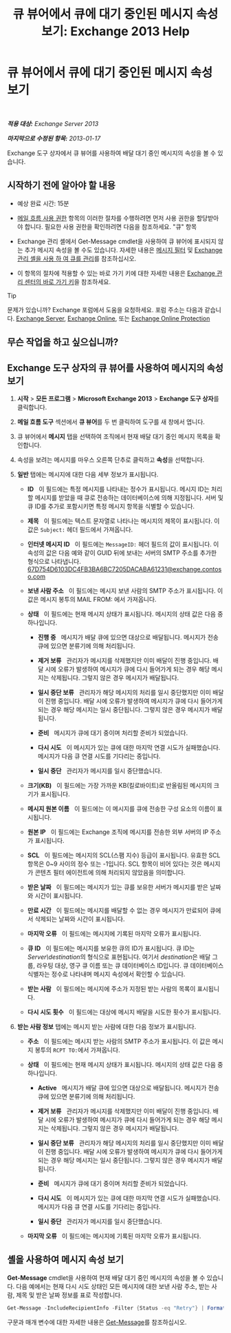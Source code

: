 ﻿---
title: '큐 뷰어에서 큐에 대기 중인된 메시지 속성 보기: Exchange 2013 Help'
TOCTitle: 큐 뷰어에서 큐에 대기 중인된 메시지 속성 보기
ms:assetid: 9d15d8b8-e061-4288-9354-df58e282fb6b
ms:mtpsurl: https://technet.microsoft.com/ko-kr/library/Bb123934(v=EXCHG.150)
ms:contentKeyID: 50483794
ms.date: 05/22/2018
mtps_version: v=EXCHG.150
f1_keywords:
- Microsoft.Exchange.Management.Edge.SystemManager.MessagePropertyPage
ms.translationtype: MT
---

# 큐 뷰어에서 큐에 대기 중인된 메시지 속성 보기

 

_**적용 대상:** Exchange Server 2013_

_**마지막으로 수정된 항목:** 2013-01-17_

Exchange 도구 상자에서 큐 뷰어를 사용하여 배달 대기 중인 메시지의 속성을 볼 수 있습니다.

## 시작하기 전에 알아야 할 내용

  - 예상 완료 시간: 15분

  - [메일 흐름 사용 권한](mail-flow-permissions-exchange-2013-help.md) 항목의 이러한 절차를 수행하려면 먼저 사용 권한을 할당받아야 합니다. 필요한 사용 권한을 확인하려면 다음을 참조하세요. "큐" 항목

  - Exchange 관리 셸에서 Get-Message cmdlet을 사용하여 큐 뷰어에 표시되지 않는 추가 메시지 속성을 볼 수도 있습니다. 자세한 내용은 [메시지 필터](message-filters-exchange-2013-help.md) 및 [Exchange 관리 셸을 사용 하 여 큐를 관리](use-the-exchange-management-shell-to-manage-queues-exchange-2013-help.md)를 참조하십시오.

  - 이 항목의 절차에 적용할 수 있는 바로 가기 키에 대한 자세한 내용은 [Exchange 관리 센터의 바로 가기 키](keyboard-shortcuts-in-the-exchange-admin-center-exchange-online-protection-help.md)을 참조하세요.


> [!TIP]
> 문제가 있습니까? Exchange 포럼에서 도움을 요청하세요. 포럼 주소는 다음과 같습니다. <A href="https://go.microsoft.com/fwlink/p/?linkid=60612">Exchange Server</A>, <A href="https://go.microsoft.com/fwlink/p/?linkid=267542">Exchange Online</A>, 또는 <A href="https://go.microsoft.com/fwlink/p/?linkid=285351">Exchange Online Protection</A>



## 무슨 작업을 하고 싶으십니까?

## Exchange 도구 상자의 큐 뷰어를 사용하여 메시지의 속성 보기

1.  **시작** \> **모든 프로그램** \> **Microsoft Exchange 2013** \> **Exchange 도구 상자**를 클릭합니다.

2.  **메일 흐름 도구** 섹션에서 **큐 뷰어**를 두 번 클릭하여 도구를 새 창에서 엽니다.

3.  큐 뷰어에서 **메시지** 탭을 선택하여 조직에서 현재 배달 대기 중인 메시지 목록을 확인합니다.

4.  속성을 보려는 메시지를 마우스 오른쪽 단추로 클릭하고 **속성**을 선택합니다.

5.  **일반** 탭에는 메시지에 대한 다음 세부 정보가 표시됩니다.
    
      - **ID**   이 필드에는 특정 메시지를 나타내는 정수가 표시됩니다. 메시지 ID는 처리할 메시지를 받았을 때 큐로 전송하는 데이터베이스에 의해 지정됩니다. 서버 및 큐 ID를 추가로 포함시키면 특정 메시지 항목을 식별할 수 있습니다.
    
      - **제목**   이 필드에는 텍스트 문자열로 나타나는 메시지의 제목이 표시됩니다. 이 값은 `Subject:` 헤더 필드에서 가져옵니다.
    
      - **인터넷 메시지 ID**   이 필드에는 `MessageID:` 헤더 필드의 값이 표시됩니다. 이 속성의 값은 다음 예와 같이 GUID 뒤에 보내는 서버의 SMTP 주소를 추가한 형식으로 나타냅니다. 67D754D6103DC4FB3BA6BC7205DACABA61231@exchange.contoso.com
    
      - **보낸 사람 주소**   이 필드에는 메시지 보낸 사람의 SMTP 주소가 표시됩니다. 이 값은 메시지 봉투의 MAIL FROM: 에서 가져옵니다.
    
      - **상태**   이 필드에는 현재 메시지 상태가 표시됩니다. 메시지의 상태 값은 다음 중 하나입니다.
        
          - **진행 중**   메시지가 배달 큐에 있으면 대상으로 배달됩니다. 메시지가 전송 큐에 있으면 분류기에 의해 처리됩니다.
        
          - **제거 보류**   관리자가 메시지를 삭제했지만 이미 배달이 진행 중입니다. 배달 시에 오류가 발생하여 메시지가 큐에 다시 들어가게 되는 경우 해당 메시지는 삭제됩니다. 그렇지 않은 경우 메시지가 배달됩니다.
        
          - **일시 중단 보류**   관리자가 해당 메시지의 처리를 일시 중단했지만 이미 배달이 진행 중입니다. 배달 시에 오류가 발생하여 메시지가 큐에 다시 들어가게 되는 경우 해당 메시지는 일시 중단됩니다. 그렇지 않은 경우 메시지가 배달됩니다.
        
          - **준비**   메시지가 큐에 대기 중이며 처리할 준비가 되었습니다.
        
          - **다시 시도**   이 메시지가 있는 큐에 대한 마지막 연결 시도가 실패했습니다. 메시지가 다음 큐 연결 시도를 기다리는 중입니다.
        
          - **일시 중단**   관리자가 메시지를 일시 중단했습니다.
    
      - **크기(KB)**   이 필드에는 가장 가까운 KB(킬로바이트)로 반올림된 메시지의 크기가 표시됩니다.
    
      - **메시지 원본 이름**   이 필드에는 이 메시지를 큐에 전송한 구성 요소의 이름이 표시됩니다.
    
      - **원본 IP**   이 필드에는 Exchange 조직에 메시지를 전송한 외부 서버의 IP 주소가 표시됩니다.
    
      - **SCL**   이 필드에는 메시지의 SCL(스팸 지수) 등급이 표시됩니다. 유효한 SCL 항목은 0~9 사이의 정수 또는 -1입니다. SCL 항목이 비어 있다는 것은 메시지가 콘텐츠 필터 에이전트에 의해 처리되지 않았음을 의미합니다.
    
      - **받은 날짜**   이 필드에는 메시지가 있는 큐를 보유한 서버가 메시지를 받은 날짜와 시간이 표시됩니다.
    
      - **만료 시간**   이 필드에는 메시지를 배달할 수 없는 경우 메시지가 만료되어 큐에서 삭제되는 날짜와 시간이 표시됩니다.
    
      - **마지막 오류**   이 필드에는 메시지에 기록된 마지막 오류가 표시됩니다.
    
      - **큐 ID**   이 필드에는 메시지를 보유한 큐의 ID가 표시됩니다. 큐 ID는 *Server\\destination*의 형식으로 표현됩니다. 여기서 *destination*은 배달 그룹, 라우팅 대상, 영구 큐 이름 또는 큐 데이터베이스 ID입니다. 큐 데이터베이스 식별자는 정수로 나타내며 메시지 속성에서 확인할 수 있습니다.
    
      - **받는 사람**   이 필드에는 메시지에 주소가 지정된 받는 사람의 목록이 표시됩니다.
    
      - **다시 시도 횟수**   이 필드에는 대상에 메시지 배달을 시도한 횟수가 표시됩니다.

6.  **받는 사람 정보** 탭에는 메시지 받는 사람에 대한 다음 정보가 표시됩니다.
    
      - **주소**   이 필드에는 메시지 받는 사람의 SMTP 주소가 표시됩니다. 이 값은 메시지 봉투의 `RCPT TO:`에서 가져옵니다.
    
      - **상태**   이 필드에는 현재 메시지 상태가 표시됩니다. 메시지의 상태 값은 다음 중 하나입니다.
        
          - **Active**   메시지가 배달 큐에 있으면 대상으로 배달됩니다. 메시지가 전송 큐에 있으면 분류기에 의해 처리됩니다.
        
          - **제거 보류**   관리자가 메시지를 삭제했지만 이미 배달이 진행 중입니다. 배달 시에 오류가 발생하여 메시지가 큐에 다시 들어가게 되는 경우 해당 메시지는 삭제됩니다. 그렇지 않은 경우 메시지가 배달됩니다.
        
          - **일시 중단 보류**   관리자가 해당 메시지의 처리를 일시 중단했지만 이미 배달이 진행 중입니다. 배달 시에 오류가 발생하여 메시지가 큐에 다시 들어가게 되는 경우 해당 메시지는 일시 중단됩니다. 그렇지 않은 경우 메시지가 배달됩니다.
        
          - **준비**   메시지가 큐에 대기 중이며 처리할 준비가 되었습니다.
        
          - **다시 시도**   이 메시지가 있는 큐에 대한 마지막 연결 시도가 실패했습니다. 메시지가 다음 큐 연결 시도를 기다리는 중입니다.
        
          - **일시 중단**   관리자가 메시지를 일시 중단했습니다.
    
      - **마지막 오류**   이 필드에는 메시지에 기록된 마지막 오류가 표시됩니다.

## 셸을 사용하여 메시지 속성 보기

**Get-Message** cmdlet을 사용하여 현재 배달 대기 중인 메시지의 속성을 볼 수 있습니다. 다음 예에서는 현재 다시 시도 상태인 모든 메시지에 대한 보낸 사람 주소, 받는 사람, 제목 및 받은 날짜 정보를 표로 작성합니다.

```powershell
Get-Message -IncludeRecipientInfo -Filter {Status -eq "Retry"} | Format-Table FromAddress,Recipients,Subject,DateReceived
```

구문과 매개 변수에 대한 자세한 내용은 [Get-Message](https://technet.microsoft.com/ko-kr/library/bb124738\(v=exchg.150\))를 참조하십시오.


